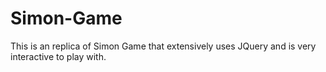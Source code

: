 # Simon-Game
This is an replica of Simon Game that extensively uses JQuery and is very interactive to play with.
